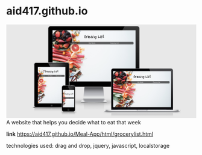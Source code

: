 # aid417.github.io

![img](images/responsive.png)
A website that helps you decide what to eat that week

**link**
https://aid417.github.io/Meal-App/html/grocerylist.html

technologies used: drag and drop, jquery, javascript, localstorage
